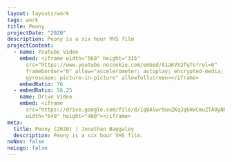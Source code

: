 ```yaml
---
layout: layouts/work
tags: work
title: Peony
projectDate: "2020"
description: Peony is a six hour VHS film
projectContent:
  - name: Youtube Video
    embed: <iframe width="560" height="315"
      src="https://www.youtube-nocookie.com/embed/A1aKVX2fqTo?rel=0"
      frameborder="0" allow="accelerometer; autoplay; encrypted-media;
      gyroscope; picture-in-picture" allowfullscreen></iframe>
    embedRatio: 76
  - embedRatio: 56.25
    name: Drive Video
    embed: <iframe
      src="https://drive.google.com/file/d/1q0Alwr9uxZKqJqkHxCmuZTAOyNhnePw7/preview"
      width="640" height="480"></iframe>
meta:
  title: Peony (2020) | Jonathan Baggaley
  description: Peony is a six hour VHS film.
noNav: false
noLogo: false
---
```


